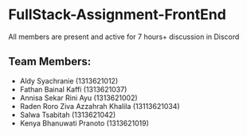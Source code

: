 # FullStack-Assignment-FrontEnd
All members are present and active for 7 hours+ discussion in Discord
## Team Members:

-   Aldy Syachranie (1313621012)
-   Fathan Bainal Kaffi (1313621037)
-   Annisa Sekar Rini Ayu (1313621002)
-   Raden Roro Ziva Azzahrah Khalila (13113621034)
-   Salwa Tsabitah (1313621042)
-   Kenya Bhanuwati Pranoto (1313621019)
